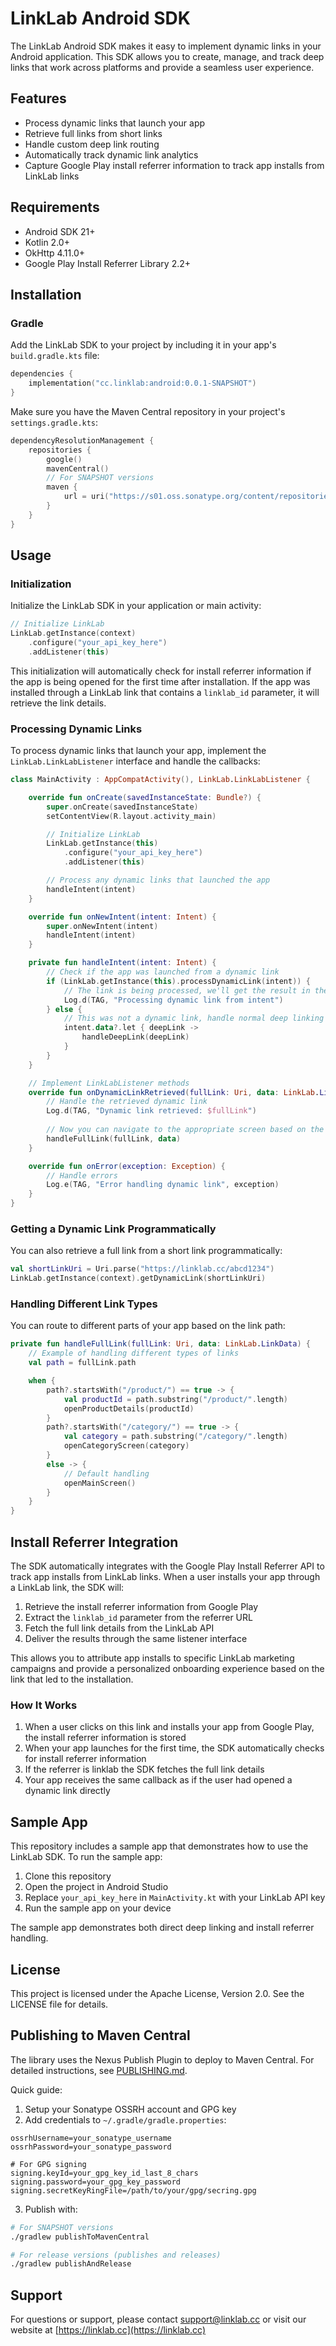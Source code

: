 # LinkLab Android SDK

The LinkLab Android SDK makes it easy to implement dynamic links in your Android application. This SDK allows you to create, manage, and track deep links that work across platforms and provide a seamless user experience.

## Features

- Process dynamic links that launch your app
- Retrieve full links from short links
- Handle custom deep link routing
- Automatically track dynamic link analytics
- Capture Google Play install referrer information to track app installs from LinkLab links

## Requirements

- Android SDK 21+
- Kotlin 2.0+
- OkHttp 4.11.0+
- Google Play Install Referrer Library 2.2+

## Installation

### Gradle

Add the LinkLab SDK to your project by including it in your app's `build.gradle.kts` file:

```kotlin
dependencies {
    implementation("cc.linklab:android:0.0.1-SNAPSHOT")
}
```

Make sure you have the Maven Central repository in your project's `settings.gradle.kts`:

```kotlin
dependencyResolutionManagement {
    repositories {
        google()
        mavenCentral()
        // For SNAPSHOT versions
        maven {
            url = uri("https://s01.oss.sonatype.org/content/repositories/snapshots/")
        }
    }
}
```

## Usage

### Initialization

Initialize the LinkLab SDK in your application or main activity:

```kotlin
// Initialize LinkLab
LinkLab.getInstance(context)
    .configure("your_api_key_here")
    .addListener(this)
```

This initialization will automatically check for install referrer information if the app is being opened for the first time after installation. If the app was installed through a LinkLab link that contains a `linklab_id` parameter, it will retrieve the link details.

### Processing Dynamic Links

To process dynamic links that launch your app, implement the `LinkLab.LinkLabListener` interface and handle the callbacks:

```kotlin
class MainActivity : AppCompatActivity(), LinkLab.LinkLabListener {

    override fun onCreate(savedInstanceState: Bundle?) {
        super.onCreate(savedInstanceState)
        setContentView(R.layout.activity_main)

        // Initialize LinkLab
        LinkLab.getInstance(this)
            .configure("your_api_key_here")
            .addListener(this)

        // Process any dynamic links that launched the app
        handleIntent(intent)
    }

    override fun onNewIntent(intent: Intent) {
        super.onNewIntent(intent)
        handleIntent(intent)
    }

    private fun handleIntent(intent: Intent) {
        // Check if the app was launched from a dynamic link
        if (LinkLab.getInstance(this).processDynamicLink(intent)) {
            // The link is being processed, we'll get the result in the callback
            Log.d(TAG, "Processing dynamic link from intent")
        } else {
            // This was not a dynamic link, handle normal deep linking if needed
            intent.data?.let { deepLink ->
                handleDeepLink(deepLink)
            }
        }
    }

    // Implement LinkLabListener methods
    override fun onDynamicLinkRetrieved(fullLink: Uri, data: LinkLab.LinkData) {
        // Handle the retrieved dynamic link
        Log.d(TAG, "Dynamic link retrieved: $fullLink")
        
        // Now you can navigate to the appropriate screen based on the link
        handleFullLink(fullLink, data)
    }

    override fun onError(exception: Exception) {
        // Handle errors
        Log.e(TAG, "Error handling dynamic link", exception)
    }
}
```

### Getting a Dynamic Link Programmatically

You can also retrieve a full link from a short link programmatically:

```kotlin
val shortLinkUri = Uri.parse("https://linklab.cc/abcd1234")
LinkLab.getInstance(context).getDynamicLink(shortLinkUri)
```

### Handling Different Link Types

You can route to different parts of your app based on the link path:

```kotlin
private fun handleFullLink(fullLink: Uri, data: LinkLab.LinkData) {
    // Example of handling different types of links
    val path = fullLink.path

    when {
        path?.startsWith("/product/") == true -> {
            val productId = path.substring("/product/".length)
            openProductDetails(productId)
        }
        path?.startsWith("/category/") == true -> {
            val category = path.substring("/category/".length)
            openCategoryScreen(category)
        }
        else -> {
            // Default handling
            openMainScreen()
        }
    }
}
```

## Install Referrer Integration

The SDK automatically integrates with the Google Play Install Referrer API to track app installs from LinkLab links. When a user installs your app through a LinkLab link, the SDK will:

1. Retrieve the install referrer information from Google Play
2. Extract the `linklab_id` parameter from the referrer URL
3. Fetch the full link details from the LinkLab API
4. Deliver the results through the same listener interface

This allows you to attribute app installs to specific LinkLab marketing campaigns and provide a personalized onboarding experience based on the link that led to the installation.

### How It Works

1. When a user clicks on this link and installs your app from Google Play, the install referrer information is stored
2. When your app launches for the first time, the SDK automatically checks for install referrer information
3. If the referrer is linklab the SDK fetches the full link details
4. Your app receives the same callback as if the user had opened a dynamic link directly

## Sample App

This repository includes a sample app that demonstrates how to use the LinkLab SDK. To run the sample app:

1. Clone this repository
2. Open the project in Android Studio
3. Replace `your_api_key_here` in `MainActivity.kt` with your LinkLab API key
4. Run the sample app on your device

The sample app demonstrates both direct deep linking and install referrer handling.

## License

This project is licensed under the Apache License, Version 2.0. See the LICENSE file for details.

## Publishing to Maven Central

The library uses the Nexus Publish Plugin to deploy to Maven Central. For detailed instructions, see [PUBLISHING.md](PUBLISHING.md).

Quick guide:

1. Setup your Sonatype OSSRH account and GPG key
2. Add credentials to `~/.gradle/gradle.properties`:

```properties
ossrhUsername=your_sonatype_username
ossrhPassword=your_sonatype_password

# For GPG signing
signing.keyId=your_gpg_key_id_last_8_chars
signing.password=your_gpg_key_password
signing.secretKeyRingFile=/path/to/your/gpg/secring.gpg
```

3. Publish with:

```bash
# For SNAPSHOT versions
./gradlew publishToMavenCentral

# For release versions (publishes and releases)
./gradlew publishAndRelease
```

## Support

For questions or support, please contact support@linklab.cc or visit our website at [https://linklab.cc](https://linklab.cc)